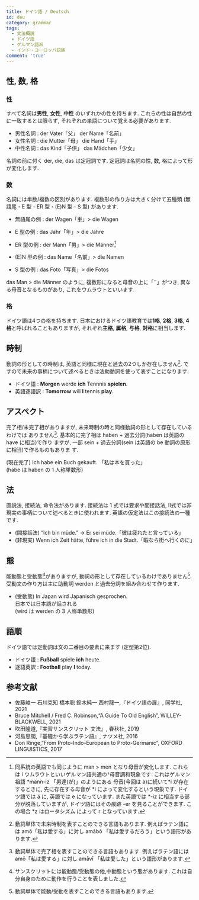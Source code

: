 ```yaml
---
title: ドイツ語 / Deutsch
id: deu
category: grammar
tags:
  - 文法概説
  - ドイツ語
  - ゲルマン語派
  - インド・ヨーロッパ語族
comment: 'true'
---
```

## 性, 数, 格

### 性

すべて名詞は**男性**, **女性**, **中性** のいずれかの性を持ちます.
これらの性は自然の性に一致するとは限らず,
それぞれの単語について覚える必要があります.

- 男性名詞 : der Vater「父」 der Name「名前」
- 女性名詞 : die Mutter「母」 die Hand「手」
- 中性名詞 : das Kind「子供」 das Mädchen「少女」

名詞の前に付く der, die, das は定冠詞です.
定冠詞は名詞の性, 数, 格によって形が変化します.

### 数

名詞には単数/複数の区別があります.
複数形の作り方は大きく分けて五種類 (無語尾・E 型・ER 型・(E)N 型・S 型) があります.

- 無語尾の例 : der Wagen「車」> die Wagen

- E 型の例 : das Jahr「年」> die Jahre

- ER 型の例 : der Mann「男」> die Männer[^umlaut]

[^umlaut]: 同系統の英語でも同じように man > men となり母音が変化します.
これらは i ウムラウトといいゲルマン語共通の†母音調和現象です.
これはゲルマン祖語 \*mann-iz 「男達(が)」のようにある
母音(今回は a)に続いて\*i が存在するときに,
先に存在する母音が \*i によって変化するという現象です.
ドイツ語では ä に, 英語では e になっています.
また英語では \*-iz に相当する部分が脱落していますが,
ドイツ語にはその痕跡 -er を見ることができます.
この場合 \*z はロータシズム によって r となっています.

- (E)N 型の例 : das Name「名前」> die Namen

- S 型の例 : das Foto「写真」> die Fotos

das Man > die Männer のように,
複数形になると母音の上に「¨」がつき,
異なる母音となるものがあり,
これをウムラウトといいます.

### 格

ドイツ語は4つの格を持ちます.
日本におけるドイツ語教育では**1格**, **2格**, **3格**, **4格**と呼ばれることもありますが,
それぞれ**主格**, **属格**, **与格**, **対格**に相当します.

## 時制

動詞の形としての時制は, 英語と同様に現在と過去の2つしか存在しません[^5].
ですので未来の事柄について述べるときは法助動詞を使って表すことになります.

- ドイツ語 : **Morgen** werde **ich** Tennnis **spielen**.
- 英語逐語訳 : **Tomorrow** will **I** tennis **play**.

[^5]: 動詞単体で未来時制を表すことのできる言語もあります.
例えばラテン語には amō「私は愛する」に対し
amābō 「私は愛するだろう」という語形があります.

## アスペクト

完了相/未完了相がありますが, 未来時制の時と同様動詞の形として存在しているわけでは
ありません[^6]. 基本的に完了相は haben + 過去分詞(haben は英語の have に相当)で作り
ますが, 一部 sein + 過去分詞(sein は英語の be 動詞の原形に相当)で作るものもありま
す.

(現在完了) Ich habe ein Buch gekauft. 「私は本を買った」  
(habe は haben の 1 人称単数形)

[^6]: 動詞単体で完了相を表すことのできる言語もあります.
例えばラテン語には amō「私は愛する」に対し amāvī 「私は愛した」という語形があります.

## 法

直説法, 接続法, 命令法があります.
接続法は 1 式では要求や間接話法,
II式では非現実の事柄について述べるときに使われます.
英語の仮定法はこの接続法の一種です.

- (間接話法) “Ich bin müde.” → Er sei müde.「彼は疲れたと言っている」
- (非現実) Wenn ich Zeit hätte, führe ich in die Stadt.「暇なら街へ行くのに」

## 態

能動態と受動態[^7]がありますが, 動詞の形として存在しているわけでありません[^8].
受動文の作り方は主に助動詞 werden と過去分詞を組み合わせて作ります.

[^7]: サンスクリットには能動態/受動態の他,中動態という態があります.
これは自分自身のために動作を行うことを表しました.

[^8]: 動詞単体で能動/受動を表すことのできる言語もあります.

- (受動態) In Japan wird Japanisch gesprochen.  
日本では日本語が話される  
(wird は werden の 3 人称単数形)

## 語順

ドイツ語では定動詞は文の二番目の要素に来ます (定型第2位).

- ドイツ語 : **Fußball** spiele **ich** heute.
- 逐語英訳 : **Football** play **I** today.

## 参考文献

- 佐藤峻一 石川克知 橋本聡 鈴木純一 西村龍一,『ドイツ語の扉』, 同学社, 2021
- Bruce Mitchell / Fred C. Robinson,“A Guide To Old English”, WILLEY-BLACKWELL, 2021
- 吹田隆道,『実習サンスクリット 文法』, 春秋社, 2019
- 河島思朗,『基礎から学ぶラテン語』, ナツメ社, 2016
- Don Ringe,”From Proto-Indo-European to Proto-Germanic”, OXFORD LINGUISTICS, 2017

